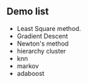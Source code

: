 ## Demo list
* Least Square method.
* Gradient Descent
* Newton's method
* hierarchy cluster
* knn
* markov
* adaboost
